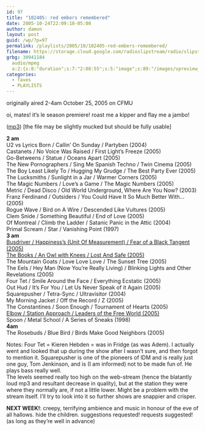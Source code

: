```yaml
---
id: 97
title: "102405: red embers remembered"
date: 2005-10-24T22:09:18-05:00
author: damon
layout: post
guid: /wp/?p=97
permalink: /playlists/2005/10/102405-red-embers-remembered/
filename: https://storage.cloud.google.com/radioslipstream/radio/slipstream102405.mp3
grbg: 30941184
  audio/mpeg
  a:2:{s:8:"duration";s:7:"2:08:55";s:5:"image";s:89:"/images/vpreview_center.png";}
categories:
  - faves
  - PLAYLISTS
---
```


originally aired 2-4am October 25, 2005 on CFMU

oi, mates! it’s le season premiere! roast me a kipper and flay me a jambo!

([mp3](https://storage.cloud.google.com/radioslipstream/radio/slipstream102405.mp3)) [the file may be slightly mucked but should be fully usable]

**2 am**  
U2 vs Lyrics Born / Callin’ On Sunday / Partyben (2004)  
Castanets / No Voice Was Raised / First Light’s Freeze (2005)  
Go-Betweens / Statue / Oceans Apart (2005)  
The New Pornographers / Sing Me Spanish Techno / Twin Cinema (2005)  
The Boy Least Likely To / Hugging My Grudge / The Best Party Ever (2005)  
The Lucksmiths / Sunlight in a Jar / Warmer Corners (2005)  
The Magic Numbers / Love’s a Game / The Magic Numbers (2005)  
Metric / Dead Disco / Old World Underground, Where Are You Now? (2003)  
Franz Ferdinand / Outsiders / You Could Have It So Much Better With… (2005)  
Rogue Wave / Bird on A Wire / Descended Like Vultures (2005)  
Clem Snide / Something Beautiful / End of Love (2005)  
Of Montreal / Climb the Ladder / Satanic Panic in the Attic (2004)  
Primal Scream / Star / Vanishing Point (1997)  
**3 am**  
[Busdriver / Happiness’s (Unit Of Measurement) / Fear of a Black Tangent (2005)](/2005/09/30/ive-got-a-point-system-that-determines-my-happiness-its-unit-of-measurement-is-your-interest-in-my-crappy-shit/)  
[The Books / An Owl with Knees / Lost And Safe (2005)](/2005/09/30/strange-to-see-how-time-agrees-to-slow-down-for-hours-with-me/)  
The Mountain Goats / Love Love Love / The Sunset Tree (2005)  
The Eels / Hey Man (Now You’re Really Living) / Blinking Lights and Other Revelations (2005)  
Four Tet / Smile Around the Face / Everything Ecstatic (2005)  
Out Hud / It’s For You / Let Us Never Speak of it Again (2005)  
Squarepusher / Tetra-Sync / Ultravisitor (2004)  
My Morning Jacket / Off the Record / Z (2005)  
The Constantines / Soon Enough / Tournament of Hearts (2005)  
[Elbow / Station Approach / Leaders of the Free World (2005)](/2005/10/08/coming-home-i-feel-like-i-designed-these-buildings-i-walk-by/)  
Spoon / Metal School / A Series of Sneaks (1998)  
**4am**  
The Rosebuds / Blue Bird / Birds Make Good Neighbors (2005)

Notes: Four Tet = Kieren Hebden = was in Fridge (as was Adem). I actually went and looked that up during the show after I wasn’t sure, and then forgot to mention it. Squarepusher is one of the pioneers of IDM and is really just one guy, Tom Jenkinson, and is (I am informed) not to be made fun of. He plays bass really well.  
The levels seemed really too high on the web-stream (hence the blatantly loud mp3 and resultant decrease in quality), but at the station they were where they normally are, if not a little lower. Might be a problem with the stream itself. I’ll try to look into it so further shows are snappier and crisper.

**NEXT WEEK!**: creepy, terrifying ambience and music in honour of the eve of all hallows. hide the children. suggestions requested! requests suggested! (as long as they’re well in advance)
